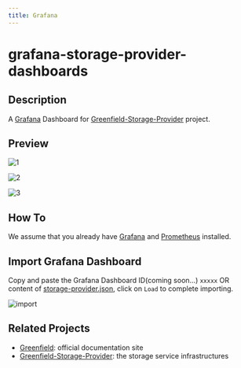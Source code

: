 ```yaml
---
title: Grafana
---
```


# grafana-storage-provider-dashboards

## Description
A [Grafana](https://grafana.com/) Dashboard for [Greenfield-Storage-Provider](https://github.com/bnb-chain/greenfield-storage-provider) project.

## Preview

![1](../../../../../../static/asset/018-Grafana-Overview-1.png "Storage Provider View Screenshot")

![2](../../../../../../static/asset/018-Grafana-Overview-2.png "Storage Provider View Screenshot")

![3](../../../../../../static/asset/018-Grafana-Overview-3.png "Storage Provider View Screenshot")

## How To

We assume that you already have [Grafana](https://grafana.com/) and [Prometheus](https://prometheus.io/) installed.

## Import Grafana Dashboard
Copy and paste the Grafana Dashboard ID(coming soon...) `xxxxx` OR content of [storage-provider.json](dashboards/storage-provider.json), click on `Load` to complete importing.

![import](../../../../../../static/asset/017-Grafana-Import.jpg)

## Related Projects
- [Greenfield](https://greenfield.bnbchain.org/docs/guide/): official documentation site
- [Greenfield-Storage-Provider](https://github.com/bnb-chain/greenfield-storage-provider): the storage service infrastructures
